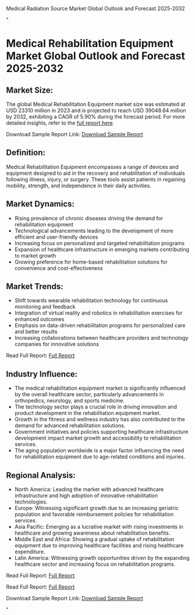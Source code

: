 Medical Radiation Source Market Global Outlook and Forecast 2025-2032

"<html>
<body>
<h1>Medical Rehabilitation Equipment Market Global Outlook and Forecast 2025-2032</h1>

<h2>Market Size:</h2>
<p>The global Medical Rehabilitation Equipment market size was estimated at USD 23310 million in 2023 and is projected to reach USD 39048.64 million by 2032, exhibiting a CAGR of 5.90% during the forecast period. For more detailed insights, refer to the <a href='https://www.statsmarketresearch.com/global-medical-rehabilitation-equipment-2025-2032-339-8031013'>full report here</a>.</p>
<p>Download Sample Report Link: <a href='https://www.statsmarketresearch.com/download-free-sample/8031013/global-medical-rehabilitation-equipment-2025-2032-339'>Download Sample Report</a></p>

<h2>Definition:</h2>
<p>Medical Rehabilitation Equipment encompasses a range of devices and equipment designed to aid in the recovery and rehabilitation of individuals following illness, injury, or surgery. These tools assist patients in regaining mobility, strength, and independence in their daily activities.</p>

<h2>Market Dynamics:</h2>
<ul>
<li>Rising prevalence of chronic diseases driving the demand for rehabilitation equipment</li>
<li>Technological advancements leading to the development of more efficient and user-friendly devices</li>
<li>Increasing focus on personalized and targeted rehabilitation programs</li>
<li>Expansion of healthcare infrastructure in emerging markets contributing to market growth</li>
<li>Growing preference for home-based rehabilitation solutions for convenience and cost-effectiveness</li>
</ul>

<h2>Market Trends:</h2>
<ul>
<li>Shift towards wearable rehabilitation technology for continuous monitoring and feedback</li>
<li>Integration of virtual reality and robotics in rehabilitation exercises for enhanced outcomes</li>
<li>Emphasis on data-driven rehabilitation programs for personalized care and better results</li>
<li>Increasing collaborations between healthcare providers and technology companies for innovative solutions</li>
</ul>
<p>Read Full Report: <a href='https://www.statsmarketresearch.com/global-medical-rehabilitation-equipment-2025-2032-339-8031013'>Full Report</a></p>

<h2>Industry Influence:</h2>
<ul>
<li>The medical rehabilitation equipment market is significantly influenced by the overall healthcare sector, particularly advancements in orthopedics, neurology, and sports medicine.</li>
<li>The technology sector plays a crucial role in driving innovation and product development in the rehabilitation equipment market.</li>
<li>Growth in the fitness and wellness industry has also contributed to the demand for advanced rehabilitation solutions.</li>
<li>Government initiatives and policies supporting healthcare infrastructure development impact market growth and accessibility to rehabilitation services.</li>
<li>The aging population worldwide is a major factor influencing the need for rehabilitation equipment due to age-related conditions and injuries.</li>
</ul>

<h2>Regional Analysis:</h2>
<ul>
<li>North America: Leading the market with advanced healthcare infrastructure and high adoption of innovative rehabilitation technologies.</li>
<li>Europe: Witnessing significant growth due to an increasing geriatric population and favorable reimbursement policies for rehabilitation services.</li>
<li>Asia Pacific: Emerging as a lucrative market with rising investments in healthcare and growing awareness about rehabilitation benefits.</li>
<li>Middle East and Africa: Showing a gradual uptake of rehabilitation equipment due to improving healthcare facilities and rising healthcare expenditure.</li>
<li>Latin America: Witnessing growth opportunities driven by the expanding healthcare sector and increasing focus on rehabilitation programs.</li>
</ul>
<p>Read Full Report: <a href='https://www.statsmarketresearch.com/global-medical-rehabilitation-equipment-2025-2032-339-8031013'>Full Report</a></p>

<p>Read Full Report: <a href='https://www.statsmarketresearch.com/global-medical-rehabilitation-equipment-2025-2032-339-8031013'>Full Report</a></p>
<p>Download Sample Report Link: <a href='https://www.statsmarketresearch.com/download-free-sample/8031013/global-medical-rehabilitation-equipment-2025-2032-339'>Download Sample Report</a></p>

</body>
</html>
</p>"
